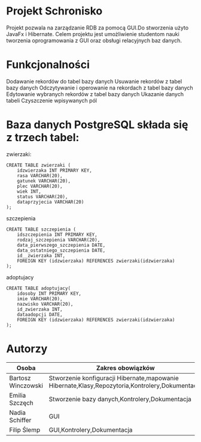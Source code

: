 # Projekt Schronisko
Projekt pozwala na zarządzanie RDB za pomocą GUI.Do stworzenia użyto JavaFx i Hibernate. Celem projektu jest umożliwienie studentom nauki tworzenia oprogramowania z GUI oraz obsługi relacyjnych baz danych.

# Funkcjonalności

Dodawanie rekordów do tabel bazy danych
Usuwanie  rekordów z tabel bazy danych
Odczytywanie i operowanie na rekordach z tabel bazy danych
Edytowanie wybranych rekordów z tabel bazy danych
Ukazanie danych tabeli
Czyszczenie wpisywanych pól

# Baza danych PostgreSQL składa się z trzech tabel:

zwierzaki:
```
CREATE TABLE zwierzaki (
    idzwierzaka INT PRIMARY KEY,
    rasa VARCHAR(20),
    gatunek VARCHAR(20),
    plec VARCHAR(20),
    wiek INT,
    status VARCHAR(20),
    dataprzyjecia VARCHAR(20)
);
```
szczepienia
```
CREATE TABLE szczepienia (
    idszczepienia INT PRIMARY KEY,
    rodzaj_szczepienia VARCHAR(20),
    data_pierwszego_szczepienia DATE,
    data_ostatniego_szczepienia DATE,
    id__zwierzaka INT,
    FOREIGN KEY (idzwierzaka) REFERENCES zwierzaki(idzwierzaka)
);
```
adoptujacy
```
CREATE TABLE adoptujacy(
    idosoby INT PRIMARY KEY,
    imie VARCHAR(20),
    nazwisko VARCHAR(20),
    id_zwierzaka INT,
    dataadopcji DATE,
    FOREIGN KEY (idzwierzaka) REFERENCES zwierzaki(idzwierzaka)
);
```


# Autorzy
| Osoba | Zakres obowiązków |
| --- | --- |
| Bartosz Winczowski | Stworzenie konfiguracji Hibernate,mapowanie Hibernate,Klasy,Repozytoria,Kontrolery,Dokumentacja |
| Emilia Szczęch | Stworzenie bazy danych,Kontrolery,Dokumentacja |
| Nadia Schiffer | GUI |
| Filip Ślemp | GUI,Kontrolery,Dokumentacja |
